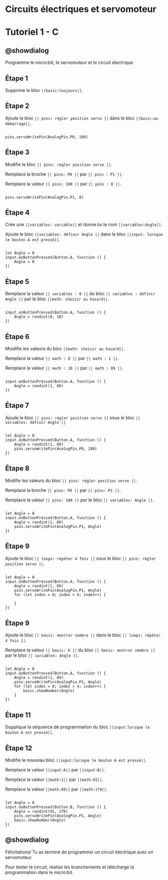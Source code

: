 # Circuits électriques et servomoteur

# Tutoriel 1 - C

## @showdialog

Programme le micro:bit, le servomoteur et le circuit électrique.

## Étape 1

Supprime le bloc ``||basic:toujours||``.

## Étape 2

Ajoute le bloc ``|| pins: régler position servo ||`` dans le bloc ``||basic:au démarrage||``.

```blocks

pins.servoWritePin(AnalogPin.P0, 180)

```

## Étape 3

Modifie le bloc ``|| pins: régler position servo ||``.

Remplace la broche ``|| pins: P0 ||`` par ``|| pins : P1 ||``.

Remplace la valeur ``|| pins: 180 ||`` par ``|| pins : 0 ||``.

```blocks

pins.servoWritePin(AnalogPin.P1, 0)

```

## Étape 4

Crée une ``||variables: variable||`` et donne lui le nom ``||variables:Angle||``.

Ajoute le bloc ``||variables: définir Angle ||`` dans le bloc ``||input: lorsque le bouton A est pressé||``.

```blocks

let Angle = 0
input.onButtonPressed(Button.A, function () {
    Angle = 0
})

```

## Étape 5

Remplace la valeur ``|| variables : 0 ||`` du bloc ``|| variables : définir Angle ||`` par le bloc ``||math: choisir au hasard||``.

```blocks

input.onButtonPressed(Button.A, function () {
    Angle = randint(0, 10)
})

```

## Étape 6

Moidifie les valeurs du bloc ``||math: choisir au hasard||``.

Remplace la valeur ``|| math : 0 ||`` par ``|| math : 1 ||``.

Remplace la valeur ``|| math : 10 ||`` par ``|| math : 89 ||``.

```blocks

input.onButtonPressed(Button.A, function () {
    Angle = randint(1, 89)
})

```

## Étape 7

Ajoute le bloc ``|| pins: régler position servo ||`` sous le bloc ``|| variables: définir Angle ||``

```blocks

let Angle = 0
input.onButtonPressed(Button.A, function () {
    Angle = randint(1, 89)
    pins.servoWritePin(AnalogPin.P0, 180)
})

```

## Étape 8

Modifie les valeurs du bloc ``|| pins: régler position servo ||``.

Remplace la broche ``|| pins: P0 ||`` par ``|| pins: P1 ||``.

Remplace la valeur ``|| pins: 180 ||`` par le bloc ``|| variables: Angle ||``.

```blocks

let Angle = 0
input.onButtonPressed(Button.A, function () {
    Angle = randint(1, 89)
    pins.servoWritePin(AnalogPin.P1, Angle)
})

```

## Étape 9

Ajoute le bloc ``|| loops: répéter 4 fois ||`` sous le bloc ``|| pins: régler position servo ||``.

```blocks

let Angle = 0
input.onButtonPressed(Button.A, function () {
    Angle = randint(1, 89)
    pins.servoWritePin(AnalogPin.P1, Angle)
    for (let index = 0; index < 4; index++) {
    	
    }
})

```

## Étape 9

Ajoute le bloc ``|| basic: montrer nombre ||`` dans le bloc ``|| loops: répéter 4 fois ||``.

Remplace la valeur ``|| basic: 0 ||`` du bloc ``|| basic: montrer nombre ||`` par le bloc ``|| variables: Angle ||``.

```blocks

let Angle = 0
input.onButtonPressed(Button.A, function () {
    Angle = randint(1, 89)
    pins.servoWritePin(AnalogPin.P1, Angle)
    for (let index = 0; index < 4; index++) {
        basic.showNumber(Angle)
    }
})

```


## Étape 11

Dupplique la séquence de programmation du bloc ``||input:lorsque le bouton A est pressé||``.

## Étape 12

Modifie le nouveau bloc ``||input:lorsque le bouton A est pressé||``.

Remplace la valeur ``||input:A||`` par ``||input:B||``.

Remplace la valeur ``||math:1||`` par ``||math:91||``.

Remplace la valeur ``||math:89||`` par ``||math:179||``.

```blocks

let Angle = 0
input.onButtonPressed(Button.B, function () {
    Angle = randint(91, 179)
    pins.servoWritePin(AnalogPin.P1, Angle)
    basic.showNumber(Angle)
})

```

## @showdialog 

Félicitations! Tu as terminé de programmer un circuit électrique avec un servomoteur.

Pour tester le circuit, réalise les branchements et télécharge la programmation dans le micro:bit.